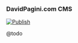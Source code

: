 ### DavidPagini.com CMS

[![Publish](https://github.com/dpaigni/davidpagini/actions/workflows/ship.yml/badge.svg)](https://github.com/dpagini/davidpagini/actions/workflows/ship.yml)

@todo
